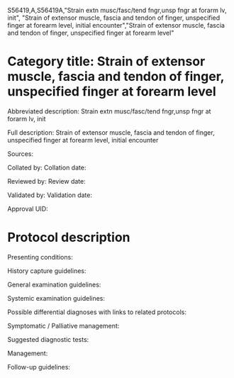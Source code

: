 S56419,A,S56419A,"Strain extn musc/fasc/tend fngr,unsp fngr at forarm lv, init", "Strain of extensor muscle, fascia and tendon of finger, unspecified finger at forearm level, initial encounter","Strain of extensor muscle, fascia and tendon of finger, unspecified finger at forearm level"
# Category title: Strain of extensor muscle, fascia and tendon of finger, unspecified finger at forearm level

Abbreviated description: Strain extn musc/fasc/tend fngr,unsp fngr at forarm lv, init

Full description: Strain of extensor muscle, fascia and tendon of finger, unspecified finger at forearm level, initial encounter

Sources:

Collated by:
Collation date:

Reviewed by:
Review date:

Validated by:
Validation date:

Approval UID:

# Protocol description

Presenting conditions:

History capture guidelines:

General examination guidelines:

Systemic examination guidelines:

Possible differential diagnoses with links to related protocols:

Symptomatic / Palliative management:

Suggested diagnostic tests:

Management:

Follow-up guidelines:
